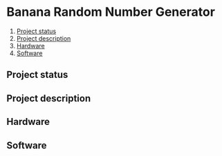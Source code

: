 # Banana Random Number Generator


1. [Project status](#project-status)  
1. [Project description](#project-description)  
1. [Hardware](#hardware)  
1. [Software](#software) 

## Project status 
## Project description 
## Hardware 
## Software
